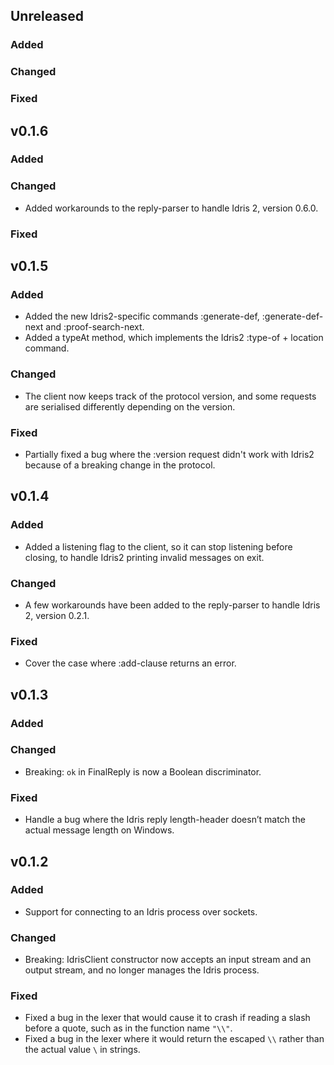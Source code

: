 ## Unreleased
### Added
### Changed
### Fixed

## v0.1.6
### Added
### Changed
- Added workarounds to the reply-parser to handle Idris 2, version 0.6.0.
### Fixed

## v0.1.5
### Added
- Added the new Idris2-specific commands :generate-def, :generate-def-next and :proof-search-next.
- Added a typeAt method, which implements the Idris2 :type-of + location command.
### Changed
- The client now keeps track of the protocol version, and some requests are serialised differently depending on the version.
### Fixed
- Partially fixed a bug where the :version request didn't work with Idris2 because of a breaking change in the protocol.

## v0.1.4
### Added
- Added a listening flag to the client, so it can stop listening before closing, to handle Idris2 printing invalid messages on exit.
### Changed
- A few workarounds have been added to the reply-parser to handle Idris 2, version 0.2.1.
### Fixed
- Cover the case where :add-clause returns an error.

## v0.1.3
### Added
### Changed
- Breaking: `ok` in FinalReply is now a Boolean discriminator.

### Fixed
- Handle a bug where the Idris reply length-header doesn’t match the actual message length on Windows.

## v0.1.2
### Added
- Support for connecting to an Idris process over sockets.

### Changed
- Breaking: IdrisClient constructor now accepts an input stream and an output stream, and no longer manages the Idris process.

### Fixed
- Fixed a bug in the lexer that would cause it to crash if reading a slash before a quote, such as in the function name `"\\"`.
- Fixed a bug in the lexer where it would return the escaped `\\` rather than the actual value `\` in strings.
